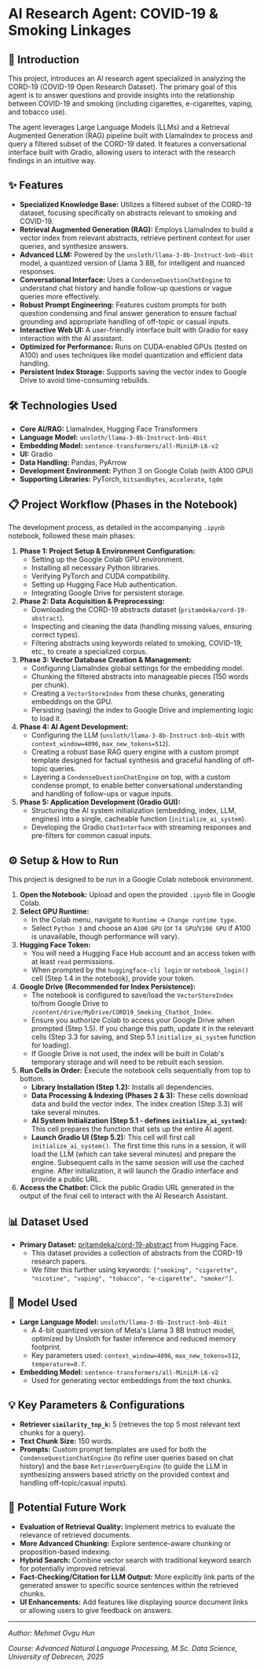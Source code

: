 # AI Research Agent: COVID-19 & Smoking Linkages

## 🚀 Introduction

This project, introduces an AI research agent specialized in analyzing the CORD-19 (COVID-19 Open Research Dataset). The primary goal of this agent is to answer questions and provide insights into the relationship between COVID-19 and smoking (including cigarettes, e-cigarettes, vaping, and tobacco use).

The agent leverages Large Language Models (LLMs) and a Retrieval Augmented Generation (RAG) pipeline built with LlamaIndex to process and query a filtered subset of the CORD-19 dated. It features a conversational interface built with Gradio, allowing users to interact with the research findings in an intuitive way.

## ✨ Features

* **Specialized Knowledge Base:** Utilizes a filtered subset of the CORD-19 dataset, focusing specifically on abstracts relevant to smoking and COVID-19.
* **Retrieval Augmented Generation (RAG):** Employs LlamaIndex to build a vector index from relevant abstracts, retrieve pertinent context for user queries, and synthesize answers.
* **Advanced LLM:** Powered by the `unsloth/llama-3-8b-Instruct-bnb-4bit` model, a quantized version of Llama 3 8B, for intelligent and nuanced responses.
* **Conversational Interface:** Uses a `CondenseQuestionChatEngine` to understand chat history and handle follow-up questions or vague queries more effectively.
* **Robust Prompt Engineering:** Features custom prompts for both question condensing and final answer generation to ensure factual grounding and appropriate handling of off-topic or casual inputs.
* **Interactive Web UI:** A user-friendly interface built with Gradio for easy interaction with the AI assistant.
* **Optimized for Performance:** Runs on CUDA-enabled GPUs (tested on A100) and uses techniques like model quantization and efficient data handling.
* **Persistent Index Storage:** Supports saving the vector index to Google Drive to avoid time-consuming rebuilds.

## 🛠️ Technologies Used

* **Core AI/RAG:** LlamaIndex, Hugging Face Transformers
* **Language Model:** `unsloth/llama-3-8b-Instruct-bnb-4bit`
* **Embedding Model:** `sentence-transformers/all-MiniLM-L6-v2`
* **UI:** Gradio
* **Data Handling:** Pandas, PyArrow
* **Development Environment:** Python 3 on Google Colab (with A100 GPU)
* **Supporting Libraries:** PyTorch, `bitsandbytes`, `accelerate`, `tqdm`

## 📋 Project Workflow (Phases in the Notebook)

The development process, as detailed in the accompanying `.ipynb` notebook, followed these main phases:

1.  **Phase 1: Project Setup & Environment Configuration:**
    * Setting up the Google Colab GPU environment.
    * Installing all necessary Python libraries.
    * Verifying PyTorch and CUDA compatibility.
    * Setting up Hugging Face Hub authentication.
    * Integrating Google Drive for persistent storage.
2.  **Phase 2: Data Acquisition & Preprocessing:**
    * Downloading the CORD-19 abstracts dataset (`pritamdeka/cord-19-abstract`).
    * Inspecting and cleaning the data (handling missing values, ensuring correct types).
    * Filtering abstracts using keywords related to smoking, COVID-19, etc., to create a specialized corpus.
3.  **Phase 3: Vector Database Creation & Management:**
    * Configuring LlamaIndex global settings for the embedding model.
    * Chunking the filtered abstracts into manageable pieces (150 words per chunk).
    * Creating a `VectorStoreIndex` from these chunks, generating embeddings on the GPU.
    * Persisting (saving) the index to Google Drive and implementing logic to load it.
4.  **Phase 4: AI Agent Development:**
    * Configuring the LLM (`unsloth/llama-3-8b-Instruct-bnb-4bit` with `context_window=4096`, `max_new_tokens=512`).
    * Creating a robust base RAG query engine with a custom prompt template designed for factual synthesis and graceful handling of off-topic queries.
    * Layering a `CondenseQuestionChatEngine` on top, with a custom condense prompt, to enable better conversational understanding and handling of follow-ups or vague inputs.
5.  **Phase 5: Application Development (Gradio GUI):**
    * Structuring the AI system initialization (embedding, index, LLM, engines) into a single, cacheable function (`initialize_ai_system`).
    * Developing the Gradio `ChatInterface` with streaming responses and pre-filters for common casual inputs.

## ⚙️ Setup & How to Run

This project is designed to be run in a Google Colab notebook environment.

1.  **Open the Notebook:** Upload and open the provided `.ipynb` file in Google Colab.
2.  **Select GPU Runtime:**
    * In the Colab menu, navigate to `Runtime` -> `Change runtime type`.
    * Select `Python 3` and choose an `A100 GPU` (or `T4 GPU`/`V100 GPU` if A100 is unavailable, though performance will vary).
3.  **Hugging Face Token:**
    * You will need a Hugging Face Hub account and an access token with at least `read` permissions.
    * When prompted by the `huggingface-cli login` or `notebook_login()` cell (Step 1.4 in the notebook), provide your token.
4.  **Google Drive (Recommended for Index Persistence):**
    * The notebook is configured to save/load the `VectorStoreIndex` to/from Google Drive to `/content/drive/MyDrive/CORD19_Smoking_Chatbot_Index`.
    * Ensure you authorize Colab to access your Google Drive when prompted (Step 1.5). If you change this path, update it in the relevant cells (Step 3.3 for saving, and Step 5.1 `initialize_ai_system` function for loading).
    * If Google Drive is not used, the index will be built in Colab's temporary storage and will need to be rebuilt each session.
5.  **Run Cells in Order:** Execute the notebook cells sequentially from top to bottom.
    * **Library Installation (Step 1.2):** Installs all dependencies.
    * **Data Processing & Indexing (Phases 2 & 3):** These cells download data and build the vector index. The index creation (Step 3.3) will take several minutes.
    * **AI System Initialization (Step 5.1 - defines `initialize_ai_system`):** This cell prepares the function that sets up the entire AI agent.
    * **Launch Gradio UI (Step 5.2):** This cell will first call `initialize_ai_system()`. The first time this runs in a session, it will load the LLM (which can take several minutes) and prepare the engine. Subsequent calls in the same session will use the cached engine. After initialization, it will launch the Gradio interface and provide a public URL.
6.  **Access the Chatbot:** Click the public Gradio URL generated in the output of the final cell to interact with the AI Research Assistant.

## 📊 Dataset Used

* **Primary Dataset:** [pritamdeka/cord-19-abstract](https://huggingface.co/datasets/pritamdeka/cord-19-abstract) from Hugging Face.
    * This dataset provides a collection of abstracts from the CORD-19 research papers.
    * We filter this further using keywords: `["smoking", "cigarette", "nicotine", "vaping", "tobacco", "e-cigarette", "smoker"]`.

## 🧠 Model Used

* **Large Language Model:** `unsloth/llama-3-8b-Instruct-bnb-4bit`
    * A 4-bit quantized version of Meta's Llama 3 8B Instruct model, optimized by Unsloth for faster inference and reduced memory footprint.
    * Key parameters used: `context_window=4096`, `max_new_tokens=512`, `temperature=0.7`.
* **Embedding Model:** `sentence-transformers/all-MiniLM-L6-v2`
    * Used for generating vector embeddings from the text chunks.

## 💡 Key Parameters & Configurations

* **Retriever `similarity_top_k`:** 5 (retrieves the top 5 most relevant text chunks for a query).
* **Text Chunk Size:** 150 words.
* **Prompts:** Custom prompt templates are used for both the `CondenseQuestionChatEngine` (to refine user queries based on chat history) and the base `RetrieverQueryEngine` (to guide the LLM in synthesizing answers based strictly on the provided context and handling off-topic/casual inputs).

## 🔮 Potential Future Work

* **Evaluation of Retrieval Quality:** Implement metrics to evaluate the relevance of retrieved documents.
* **More Advanced Chunking:** Explore sentence-aware chunking or proposition-based indexing.
* **Hybrid Search:** Combine vector search with traditional keyword search for potentially improved retrieval.
* **Fact-Checking/Citation for LLM Output:** More explicitly link parts of the generated answer to specific source sentences within the retrieved chunks.
* **UI Enhancements:** Add features like displaying source document links or allowing users to give feedback on answers.

---

*Author: Mehmet Ovgu Hun*

*Course: Advanced Natural Language Processing, M.Sc. Data Science, University of Debrecen, 2025*
